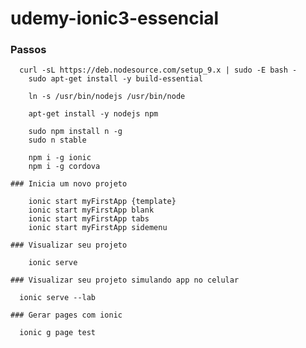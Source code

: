 # udemy-ionic3-essencial


### Passos

```
  curl -sL https://deb.nodesource.com/setup_9.x | sudo -E bash -                                                      
	sudo apt-get install -y build-essential

	ln -s /usr/bin/nodejs /usr/bin/node

	apt-get install -y nodejs npm

	sudo npm install n -g
	sudo n stable

	npm i -g ionic
	npm i -g cordova
```

	### Inicia um novo projeto
```
	ionic start myFirstApp {template}
	ionic start myFirstApp blank
	ionic start myFirstApp tabs
	ionic start myFirstApp sidemenu
```
	### Visualizar seu projeto
```
	ionic serve
```
    ### Visualizar seu projeto simulando app no celular
```
  ionic serve --lab
```
    ### Gerar pages com ionic
```
  ionic g page test 
```

